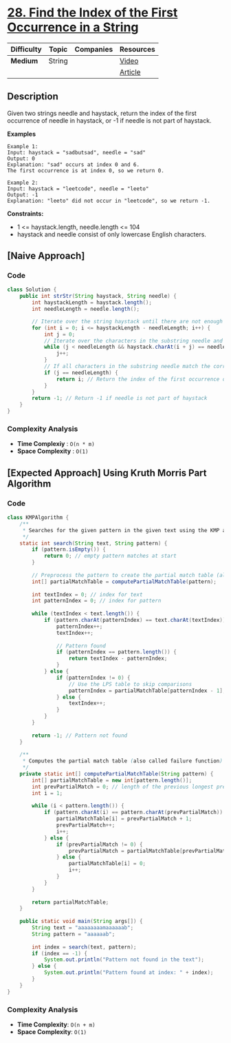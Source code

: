 # [28. Find the Index of the First Occurrence in a String](https://leetcode.com/problems/find-the-index-of-the-first-occurrence-in-a-string/description/)

| Difficulty | Topic  | Companies | Resources   |
| ---------- | ------ | --------- | ----------- |
| **Medium** | String |           | [Video](https://youtu.be/V5-7GzOfADQ?si=9iT1r0rJTqaFauEy)   |
|            |        |           | [Article](https://algo.monster/liteproblems/28) |

## Description
Given two strings needle and haystack, return the index of the first occurrence of needle in haystack, or -1 if needle is not part of haystack.

**Examples**

```
Example 1:
Input: haystack = "sadbutsad", needle = "sad"
Output: 0
Explanation: "sad" occurs at index 0 and 6.
The first occurrence is at index 0, so we return 0.

Example 2:
Input: haystack = "leetcode", needle = "leeto"
Output: -1
Explanation: "leeto" did not occur in "leetcode", so we return -1.
```

**Constraints:**
- 1 <= haystack.length, needle.length <= 104
- haystack and needle consist of only lowercase English characters.

## [Naive Approach] 

### Code
```java
class Solution {
    public int strStr(String haystack, String needle) {
        int haystackLength = haystack.length();
        int needleLength = needle.length();

        // Iterate over the string haystack until there are not enough characters left for the substring needle
        for (int i = 0; i <= haystackLength - needleLength; i++) {
            int j = 0;
            // Iterate over the characters in the substring needle and compare with the corresponding characters in haystack
            while (j < needleLength && haystack.charAt(i + j) == needle.charAt(j)) {
                j++;
            }
            // If all characters in the substring needle match the corresponding characters in haystack
            if (j == needleLength) {
                return i; // Return the index of the first occurrence of needle in haystack
            }
        }
        return -1; // Return -1 if needle is not part of haystack
    }
}
```

### Complexity Analysis

- **Time Complexiy** : `O(n * m)`
- **Space Complexity** : `O(1)`


## [Expected Approach] Using Kruth Morris Part Algorithm

### Code
```java
class KMPAlgorithm {
    /**
     * Searches for the given pattern in the given text using the KMP algorithm.
     */
    static int search(String text, String pattern) {
        if (pattern.isEmpty()) {
            return 0; // empty pattern matches at start
        }
        
        // Preprocess the pattern to create the partial match table (also called failure function)
        int[] partialMatchTable = computePartialMatchTable(pattern);
        
        int textIndex = 0; // index for text
        int patternIndex = 0; // index for pattern
        
        while (textIndex < text.length()) {
            if (pattern.charAt(patternIndex) == text.charAt(textIndex)) {
                patternIndex++;
                textIndex++;
                
                // Pattern found
                if (patternIndex == pattern.length()) {
                    return textIndex - patternIndex;
                }
            } else {
                if (patternIndex != 0) {
                    // Use the LPS table to skip comparisons
                    patternIndex = partialMatchTable[patternIndex - 1];
                } else {
                    textIndex++;
                }
            }
        }
        
        return -1; // Pattern not found
    }
    
    /**
     * Computes the partial match table (also called failure function) for the given pattern.
     */
    private static int[] computePartialMatchTable(String pattern) {
        int[] partialMatchTable = new int[pattern.length()];
        int prevPartialMatch = 0; // length of the previous longest prefix suffix
        int i = 1;
        
        while (i < pattern.length()) {
            if (pattern.charAt(i) == pattern.charAt(prevPartialMatch)) {
                partialMatchTable[i] = prevPartialMatch + 1;
                prevPartialMatch++;
                i++;
            } else {
                if (prevPartialMatch != 0) {
                    prevPartialMatch = partialMatchTable[prevPartialMatch - 1];
                } else {
                    partialMatchTable[i] = 0;
                    i++;
                }
            }
        }
        
        return partialMatchTable;
    }
    
    public static void main(String args[]) {
        String text = "aaaaaaaamaaaaaab";
        String pattern = "aaaaaab";
        
        int index = search(text, pattern);
        if (index == -1) {
            System.out.println("Pattern not found in the text");
        } else {
            System.out.println("Pattern found at index: " + index);
        }
    }
}
```

### Complexity Analysis

- **Time Complexity**: `O(n + m)`
- **Space Complexity**: `O(1)`
  